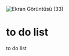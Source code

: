 ![Ekran Görüntüsü (33)](https://user-images.githubusercontent.com/91139120/169022673-4da0180f-66d8-46ef-8dbd-a8aba9de8501.png)
# to do list
 to do list
